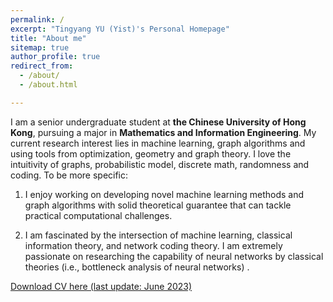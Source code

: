 ```yaml
---
permalink: /
excerpt: "Tingyang YU (Yist)'s Personal Homepage"
title: "About me"
sitemap: true
author_profile: true
redirect_from: 
  - /about/
  - /about.html

---
```


I am a senior undergraduate student at **the Chinese University of Hong Kong**, pursuing a major in **Mathematics and Information Engineering**. My current research interest lies in machine learning, graph algorithms and using tools from optimization, geometry and graph theory. I love the intuitivity of graphs, probabilistic model, discrete math, randomness and coding. To be more specific: 

1. I enjoy working on developing novel machine learning methods and graph algorithms with solid theoretical guarantee that can tackle practical computational challenges. 

2. I am fascinated by the intersection of machine learning, classical information theory, and network coding theory. I am extremely passionate on researching the capability of neural networks by classical theories (i.e., bottleneck analysis of neural networks) .

<!-- I as currently working on (1) **Optimization** about Optimal Transport and Riemannian Optimization under the supervision of [Prof. Shiqian Ma](https://www.math.ucdavis.edu/~sqma/) at UC Davis (now at Rice University)  and (2) **Graph Neural Network** about the data augmentation for Hyperbolic GNNs and Equivariant GNNs supervised by [Prof. Irwin King](https://www.cse.cuhk.edu.hk/irwin.king/home) and [Prof. Yu Li](https://liyu95.com/) as my final year project. Last year, I did a research project on **Bioinformatics and Artificial Intelligence** supervised by [Prof. Yu Li](https://liyu95.com/) at CUHK. In that project, I developed a new random walk strategy on heterogeneous graph featured GCN to integrate multi-omics data at the single-cell level. Before that, I worked with [Prof. Sidharth Jaggi](https://research-information.bris.ac.uk/en/persons/sidharth-sid-jaggi) at CUHK (now at University of Bristol) on **Information Theory**. In that project, I worked on the extension of Zyablov Bound which is based on concetenated code under general adversarial various channel. -->


[Download CV here (last update: June 2023)](https://YistYU.github.io/files/CV.pdf)
